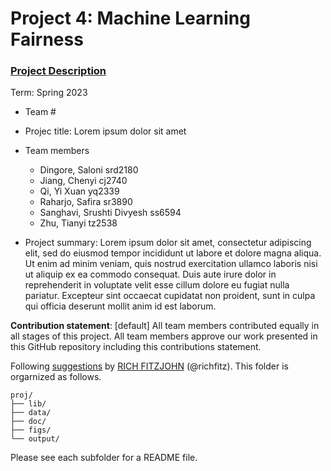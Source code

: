 # Project 4: Machine Learning Fairness

### [Project Description](doc/project4_desc.md)

Term: Spring 2023

+ Team #
+ Projec title: Lorem ipsum dolor sit amet
+ Team members
	+ Dingore, Saloni srd2180
	+ Jiang, Chenyi cj2740
	+ Qi, Yi Xuan yq2339
	+ Raharjo, Safira sr3890
	+ Sanghavi, Srushti Divyesh ss6594
	+ Zhu, Tianyi tz2538

+ Project summary: Lorem ipsum dolor sit amet, consectetur adipiscing elit, sed do eiusmod tempor incididunt ut labore et dolore magna aliqua. Ut enim ad minim veniam, quis nostrud exercitation ullamco laboris nisi ut aliquip ex ea commodo consequat. Duis aute irure dolor in reprehenderit in voluptate velit esse cillum dolore eu fugiat nulla pariatur. Excepteur sint occaecat cupidatat non proident, sunt in culpa qui officia deserunt mollit anim id est laborum.
	

**Contribution statement**: [default] All team members contributed equally in all stages of this project. All team members approve our work presented in this GitHub repository including this contributions statement. 

Following [suggestions](http://nicercode.github.io/blog/2013-04-05-projects/) by [RICH FITZJOHN](http://nicercode.github.io/about/#Team) (@richfitz). This folder is orgarnized as follows.

```
proj/
├── lib/
├── data/
├── doc/
├── figs/
└── output/
```

Please see each subfolder for a README file.
